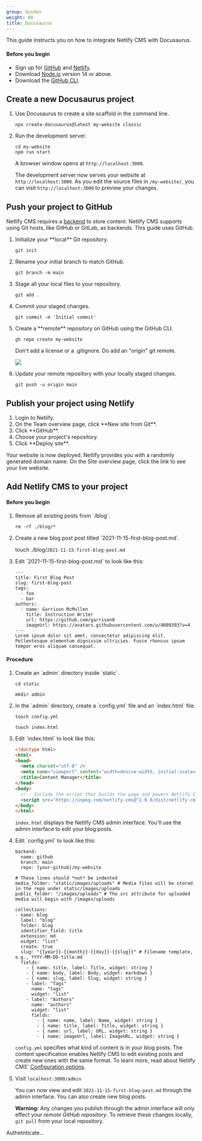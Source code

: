 ```yaml
---
group: Guides
weight: 80
title: Docusaurus
---
```

This guide instructs you on how to integrate Netlify CMS with Docusaurus.

#### Before you begin

* Sign up for [GitHub](www.github.com) and [Netlify](www.netlify.com).
* Download [Node.js](https://nodejs.org/en/download/) version 14 or above.
* Download the [GitHub CLI](https://cli.github.com/).

## Create a new Docusaurus project

<ol>

<li> Use Docusaurus to create a site scaffold in the command line.

`npx create-docusaurus@latest my-website classic`

</li> 

<li> Run the development server.

```
cd my-website
npm run start
```

A browser window opens at `http://localhost:3000`. 

The development server now serves your website at `http://localhost:3000`. As you edit the source files in `/my-website/`, you can visit `http://localhost:3000` to preview your changes.

</li>

</ol>

## Push your project to GitHub

Netlify CMS requires a [backend](https://www.netlifycms.org/docs/backends-overview/) to store content. Netlify CMS supports using Git hosts, like GitHub or GitLab, as backends. This guide uses GitHub. 

<ol>

<li> Initialize your **local** Git repository.

`git init`

</li>

<li> Rename your initial branch to match GitHub.

`git branch -m main`

</li>

<li> Stage all your local files to your repository.

`git add .`

</li> 

<li> Commit your staged changes.

`git commit -m 'Initial commit'`

</li>

<li> Create a **remote** repository on GitHub using the GitHub CLI.

`gh repo create my-website`

Don't add a license or a .gitignore. Do add an "origin" git remote.

![](/img/screen-shot-2021-11-15-at-4.16.53-pm.png)

</li> 

<li> Update your remote repository with your locally staged changes. 

`git push -u origin main`

</li>

</ol>

## Publish your project using Netlify

<ol>

<li> Login to Netlify. </li>

<li> On the Team overview page, click **New site from Git**. </li>

<li> Click **GitHub**.</li>

<li> Choose your project's repository. </li>

<li> Click **Deploy site**.</li>

</ol>

Your website is now deployed. Netlify provides you with a randomly generated domain name. On the Site overview page, click the link to see your live website.

## Add Netlify CMS to your project

#### Before you begin

<ol>

<li> Remove all existing posts from `/blog`.

`rm -rf ./blog/*`

</li>

<li> Create a new blog post post titled `2021-11-15-first-blog-post.md`.

touch ./blog/`2021-11-15-first-blog-post.md`

</li>

<li> Edit `2021-11-15-first-blog-post.md` to look like this:

```
---
title: First Blog Post
slug: first-blog-post
tags:
  - foo
  - bar
authors:
  - name: Garrison McMullen
    title: Instruction Writer
    url: https://github.com/garrison0
    imageUrl: https://avatars.githubusercontent.com/u/4089393?v=4
---
Lorem ipsum dolor sit amet, consectetur adipiscing elit. Pellentesque elementum dignissim ultricies. Fusce rhoncus ipsum tempor eros aliquam consequat.
```

</li>

</ol>

#### Procedure

<ol>

<li> Create an `admin` directory inside `static`.

`cd static`

`mkdir admin`

</li> 

<li> In the `admin` directory, create a `config.yml` file and an `index.html` file.

`touch config.yml`

`touch index.html`

</li> 

<li> Edit `index.html` to look like this:

```html
<!doctype html>
<html>
<head>
  <meta charset="utf-8" />
  <meta name="viewport" content="width=device-width, initial-scale=1.0" />
  <title>Content Manager</title>
</head>
<body>
  <!-- Include the script that builds the page and powers Netlify CMS -->
  <script src="https://unpkg.com/netlify-cms@^2.0.0/dist/netlify-cms.js"></script>
</body>
</html>
```

`index.html` displays the Netlify CMS admin interface. You'll use the admin interface to edit your blog posts.

</li> 

<li> Edit `config.yml` to look like this: 

```
backend:
  name: github
  branch: main 
  repo: [your-github]/my-website

# These lines should *not* be indented
media_folder: "static/images/uploads" # Media files will be stored in the repo under static/images/uploads
public_folder: "/images/uploads" # The src attribute for uploaded media will begin with /images/uploads

collections:
- name: blog
  label: "blog"
  folder: blog
  identifier_field: title
  extension: md
  widget: "list"
  create: true
  slug: "{{year}}-{{month}}-{{day}}-{{slug}}" # Filename template, e.g., YYYY-MM-DD-title.md
  fields:
    - { name: title, label: Title, widget: string }
    - { name: body, label: Body, widget: markdown }
    - { name: slug, label: Slug, widget: string }
    - label: "Tags"
      name: "tags"
      widget: "list"
    - label: "Authors"
      name: "authors" 
      widget: "list"
      fields:
        - { name: name, label: Name, widget: string }
        - { name: title, label: Title, widget: string } 
        - { name: url, label: URL, widget: string } 
        - { name: imageUrl, label: ImageURL, widget: string } 
```

`config.yml` specifies what kind of content is in your blog posts. The content specification enables Netlify CMS to edit existing posts and create new ones with the same format. To learn more, read about Netlify CMS' [](https://www.netlifycms.org/docs/configuration-options/)[Configuration options](https://www.netlifycms.org/docs/configuration-options/).

</li> 

<li>

Visit `localhost:3000/admin`

You can now view and edit `2021-11-15-first-blog-post.md` through the admin interface. You can also create new blog posts. 

**Warning:** Any changes you publish through the admin interface will only effect your *remote GitHub repository*. To retrieve these changes locally, `git pull` from your local repository.

</li>

</ol>



Authetnticate...